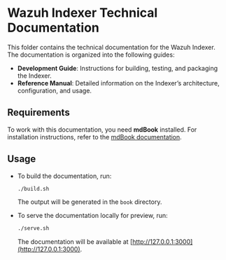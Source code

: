 # Wazuh Indexer Technical Documentation

This folder contains the technical documentation for the Wazuh Indexer. The documentation is organized into the following guides:

- **Development Guide**: Instructions for building, testing, and packaging the Indexer.
- **Reference Manual**: Detailed information on the Indexer’s architecture, configuration, and usage.

## Requirements

To work with this documentation, you need **mdBook** installed. For installation instructions, refer to the [mdBook documentation](https://rust-lang.github.io/mdBook/).

## Usage

- To build the documentation, run:
  ```bash
  ./build.sh
  ```
  The output will be generated in the `book` directory.

- To serve the documentation locally for preview, run:
  ```bash
  ./serve.sh
  ```
  The documentation will be available at [http://127.0.0.1:3000](http://127.0.0.1:3000).